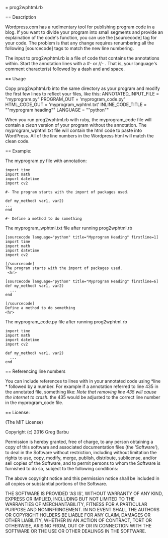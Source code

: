 = prog2wphtml.rb

== Description

Wordpress.com has a rudimentary tool for publishing program code in a blog. If you want to divide your program into small segments and provide an explaination of the code's function, you can use the [sourcecode] tag for your code. The problem is that any change requires renumbering all the following [sourcecode] tags to match the new line numbering. 

The input to prog2wphtml.rb is a file of code that contains the annotations within. Start the annotation lines with a #- or //- . That is, your language's comment character(s) followed by a dash and and space.

== Usage

Copy prog2wphtml.rb into the same directory as your program and modify the first few lines to reflect your files, like this:
    ANNOTATED_INPUT_FILE = "myprogram.py"
    PROGRAM_OUT = 'myprogram_code.py'
    HTML_CODE_OUT = 'myprogram_wphtml.txt'
    INLINE_CODE_TITLE = "\"myprogram heading\""
    LANGUAGE = "\"python\""

When you run prog2wphtml.rb with ruby, the myprogram_code file will contain a *clean* version of your program without the annotation. The myprogram_wphtml.txt file will contain the html code to paste into WordPress. All of the line numbers in the Wordpress html will match the clean code. 


== Example:

The myprogram.py file with annotation:

    import time
    import math
    import datetime
    import cv2

    #- The program starts with the import of packages used.

    def my_method( var1, var2)
    ...
    end

    #- Define a method to do something

The myprogram_wphtml.txt file after running prog2wphtml.rb

    [sourcecode language="python" title="Myprogram Heading" firstline=1]
    import time
    import math
    import datetime
    import cv2
    
    [/sourcecode]
    The program starts with the import of packages used.
     <hr>
    
    [sourcecode language="python" title="Myprogram Heading" firstline=6]
    def my_method( var1, var2)
      ...
    end
    
    [/sourcecode]
    Define a method to do something 
    <hr>

The myprogram_code.py file after running prog2wphtml.rb

    import time
    import math
    import datetime
    import cv2
    
    def my_method( var1, var2)
      ...
    end

== Referencing line numbers

You can include references to lines with in your annotated code using *line * followed by a number. For example if a annotation referred to line 435 in the annotated file, something like: <i>Note that removing line 435 will cause the internet to crash.</i> the 435 would be adjusted to the correct line number in the myprogram_code file.

== License:

(The MIT License)

Copyright (c) 2016 Greg Barbu

Permission is hereby granted, free of charge, to any person obtaining
a copy of this software and associated documentation files (the
'Software'), to deal in the Software without restriction, including
without limitation the rights to use, copy, modify, merge, publish,
distribute, sublicense, and/or sell copies of the Software, and to
permit persons to whom the Software is furnished to do so, subject to
the following conditions:

The above copyright notice and this permission notice shall be
included in all copies or substantial portions of the Software.

THE SOFTWARE IS PROVIDED 'AS IS', WITHOUT WARRANTY OF ANY KIND,
EXPRESS OR IMPLIED, INCLUDING BUT NOT LIMITED TO THE WARRANTIES OF
MERCHANTABILITY, FITNESS FOR A PARTICULAR PURPOSE AND NONINFRINGEMENT.
IN NO EVENT SHALL THE AUTHORS OR COPYRIGHT HOLDERS BE LIABLE FOR ANY
CLAIM, DAMAGES OR OTHER LIABILITY, WHETHER IN AN ACTION OF CONTRACT,
TORT OR OTHERWISE, ARISING FROM, OUT OF OR IN CONNECTION WITH THE
SOFTWARE OR THE USE OR OTHER DEALINGS IN THE SOFTWARE.
